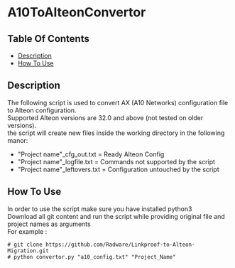 # A10ToAlteonConvertor

## Table Of Contents ###
- [Description](#description )
- [How To Use](#how-to-use )

## Description ##
The following script is used to convert AX (A10 Networks) configuration file to Alteon configuration.<br>
Supported Alteon versions are 32.0 and above (not tested on older versions).<br>
the script will create new files inside the working directory in the following manor:
* "Project name"\_cfg\_out.txt = Ready Alteon Config
* "Project name"\_logfile.txt = Commands not supported by the script
* "Project name"\_leftovers.txt = Configuration untouched by the script

## How To Use ##

In order to use the script make sure you have installed python3<br>
Download all git content and run the script while providing original file and project names as arguments<br>
For example : 
```
# git clone https://github.com/Radware/Linkproof-to-Alteon-Migration.git
# python convertor.py "a10_config.txt" "Project_Name"
```

